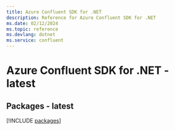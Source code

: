 ```yaml
---
title: Azure Confluent SDK for .NET
description: Reference for Azure Confluent SDK for .NET
ms.date: 02/12/2024
ms.topic: reference
ms.devlang: dotnet
ms.service: confluent
---
```

# Azure Confluent SDK for .NET - latest
## Packages - latest
[!INCLUDE [packages](confluent-index.md)]